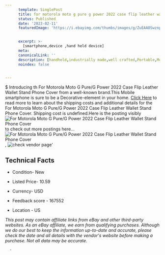 ```yaml
---
      template: SinglePost
      title: for motorola moto g pure g power 2022 case flip leather wallet stand phone cover
      status: Published
      date: '2023-02-11'
      featuredImage: 'https://i.ebayimg.com/thumbs/images/g/ZuEAAOSwznpi4Qib/s-l225.jpg'
       

      excerpt: >-
        [smartphone,device ,hand held device]
      meta:
      canonicalLink: ''
      description: [handheld,industrially made,well crafted,Portable,Mobile,Compact,Convenient,Lightweight,Maneuverable,Man-portable,Miniature,Carriable,Hand-held,Light,Holdable,Transportable,Mobile device,Pocket-sized,On-the-go,Wireless,Cordless,Compact size,Convenient size, smartphone,device ,hand held device]
      noindex: false
      

---
```

$
      Introducing th For Motorola Moto G Pure/G Power 2022 Case Flip Leather Wallet Stand Phone Cover from a well-known brand.This Mobile smartphone is sure to be a Decorative-element in your home. [Click Here](https://www.ebay.com/itm/385030213803?hash=item59a596d0ab%3Ag%3AZuEAAOSwznpi4Qib&mkevt=1&mkcid=1&mkrid=711-53200-19255-0&campid=%253CePNCampaignId%253E&customid=%253CreferenceId%253E&toolid=10049) to read more to learn about the shipping costs and additional details for the For Motorola Moto G Pure/G Power 2022 Case Flip Leather Wallet Stand Phone Cover. Shipping cost is undefined.Here is the posting visibly ![For Motorola Moto G Pure/G Power 2022 Case Flip Leather Wallet Stand Phone Cover](https://i.ebayimg.com/thumbs/images/g/ZuEAAOSwznpi4Qib/s-l225.jpg) to check out more postings here... ![For Motorola Moto G Pure/G Power 2022 Case Flip Leather Wallet Stand Phone Cover](https://i.ebayimg.com/images/g/ZuEAAOSwznpi4Qib/s-l1600.jpg), ![check vendor page](https://origin-galleryplus.ebayimg.com/ws/web/385030213803_2_0_1/225x225.jpg,https://origin-galleryplus.ebayimg.com/ws/web/385030213803_3_0_1/225x225.jpg,https://origin-galleryplus.ebayimg.com/ws/web/385030213803_4_0_1/225x225.jpg,https://origin-galleryplus.ebayimg.com/ws/web/385030213803_5_0_1/225x225.jpg,https://origin-galleryplus.ebayimg.com/ws/web/385030213803_6_0_1/225x225.jpg,https://origin-galleryplus.ebayimg.com/ws/web/385030213803_7_0_1/225x225.jpg,https://origin-galleryplus.ebayimg.com/ws/web/385030213803_8_0_1/225x225.jpg,https://origin-galleryplus.ebayimg.com/ws/web/385030213803_9_0_1/225x225.jpg,https://origin-galleryplus.ebayimg.com/ws/web/385030213803_10_0_1/225x225.jpg,https://origin-galleryplus.ebayimg.com/ws/web/385030213803_11_0_1/225x225.jpg,https://origin-galleryplus.ebayimg.com/ws/web/385030213803_12_0_1/225x225.jpg)'

      

 ## Technical Facts 



     
      

 - Condition- New 


      

 - Listed Price- 10.59 


      

 - Currency- USD 


      

 - Feedback score - 167552 


      

 - Location - US 


      
      

 *_This post may contain affiliate links from eBay and other third-party websites. As an eBay affiliate, we earn from qualifying purchases. Although we do our best to keep the information up-to-date and accurate, please check the date and all details with the vendor's website before making a purchase. Not all data may be accurate._*




      -
